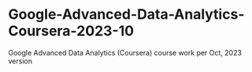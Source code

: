 # Google-Advanced-Data-Analytics-Coursera-2023-10
Google Advanced Data Analytics (Coursera) course work per Oct, 2023 version
